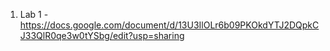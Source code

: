 1. Lab 1 - https://docs.google.com/document/d/13U3IlOLr6b09PKOkdYTJ2DQpkCJ33QlR0qe3w0tYSbg/edit?usp=sharing
